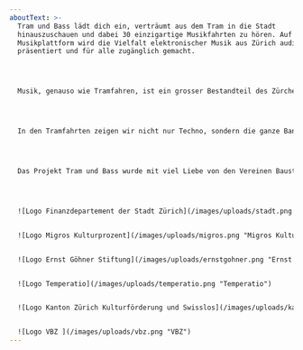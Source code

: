```yaml
---
aboutText: >-
  Tram und Bass lädt dich ein, verträumt aus dem Tram in die Stadt
  hinauszuschauen und dabei 30 einzigartige Musikfahrten zu hören. Auf der
  Musikplattform wird die Vielfalt elektronischer Musik aus Zürich audiovisuell
  präsentiert und für alle zugänglich gemacht.




  Musik, genauso wie Tramfahren, ist ein grosser Bestandteil des Zürcher Soziallebens. Sie verbindet und bringt Menschen zusammen. Während elektronische Musik immer mehr Platz im Internet findet, verliert sie ihren Platz im öffentlichen Raum. Die vielen musikalischen Nischen bilden soziale Subkulturen, welche wiederum als Nährboden für die Diversität der Zürcher Kultur dienen.




  In den Tramfahrten zeigen wir nicht nur Techno, sondern die ganze Bandbreite elektronischer Musik von lokaler und internationaler Ausstrahlung. Die Vielfalt der musikalischen Subkultur prägt nicht nur die Nacht, sondern auch den Tag. Also steig ein, wir wünschen viel Spass beim Entdecken.




  Das Projekt Tram und Bass wurde mit viel Liebe von den Vereinen Baustell und RTFM initiiert und umgesetzt. Dabei wurden wir finanziell unterstützt von Finanzdepartement der Stadt Zürich, Migros Kulturprozent, Ernst Göhner Stiftung, Stiftung Temperatio und Kanton Zürich Kulturstiftung | Swisslos. Die Verkehrsbetriebe Zürich und alle Musiker*innen halfen auch kräftig mit.




  ![Logo Finanzdepartement der Stadt Zürich](/images/uploads/stadt.png "Finanzdepartement Stadt Zürich")


  ![Logo Migros Kulturprozent](/images/uploads/migros.png "Migros Kulturprozent")


  ![Logo Ernst Göhner Stiftung](/images/uploads/ernstgohner.png "Ernst Göhner Stiftung")


  ![Logo Temperatio](/images/uploads/temperatio.png "Temperatio")


  ![Logo Kanton Zürich Kulturförderung und Swisslos](/images/uploads/kanton.png "Kanton Zürich Kulturförderung")


  ![Logo VBZ ](/images/uploads/vbz.png "VBZ")
---
```


